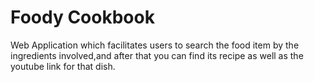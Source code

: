 # Foody Cookbook
Web Application which facilitates users to search the food item by the ingredients involved,and after that you can find its recipe as well as the youtube link for that dish. 
